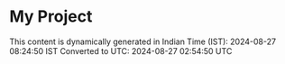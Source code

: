 # My Project

This content is dynamically generated in Indian Time (IST): 2024-08-27 08:24:50 IST
Converted to UTC: 2024-08-27 02:54:50 UTC
